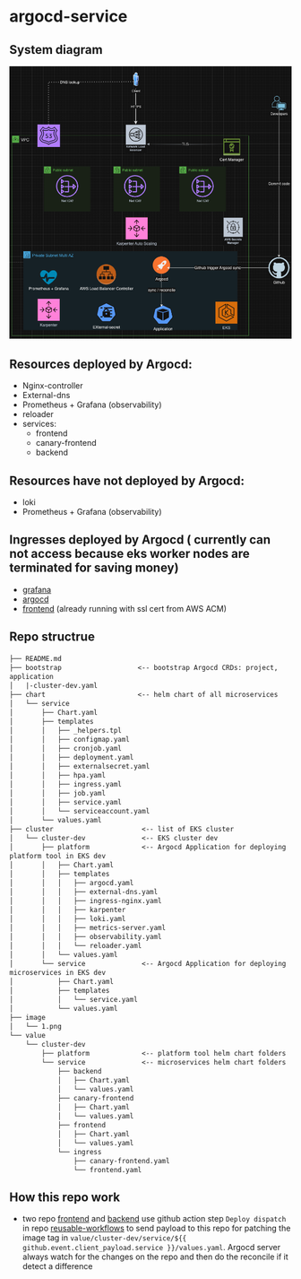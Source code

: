 # argocd-service

## System diagram
![image info](./image/1.png)

## Resources deployed by Argocd:
- Nginx-controller
- External-dns
- Prometheus + Grafana (observability)
- reloader
- services:
  - frontend
  - canary-frontend
  - backend
  
## Resources have not deployed by Argocd:
- loki
- Prometheus + Grafana (observability)

## Ingresses deployed by Argocd ( currently can not access because eks worker nodes are terminated for saving money)
- [grafana](https://grafana.chuong.click/)
- [argocd](https://argocd.chuong.click/)
- [frontend](https://frontend.chuong.click/) (already running with ssl cert from AWS ACM)

## Repo structrue
```
├── README.md
├── bootstrap                   <-- bootstrap Argocd CRDs: project, application
│   |-cluster-dev.yaml
├── chart                       <-- helm chart of all microservices
│   └── service
│       ├── Chart.yaml
│       ├── templates
│       │   ├── _helpers.tpl
│       │   ├── configmap.yaml
│       │   ├── cronjob.yaml
│       │   ├── deployment.yaml
│       │   ├── externalsecret.yaml
│       │   ├── hpa.yaml
│       │   ├── ingress.yaml
│       │   ├── job.yaml
│       │   ├── service.yaml
│       │   └── serviceaccount.yaml
│       └── values.yaml
├── cluster                      <-- list of EKS cluster
│   └── cluster-dev              <-- EKS cluster dev
│       ├── platform             <-- Argocd Application for deploying platform tool in EKS dev
│       │   ├── Chart.yaml
│       │   ├── templates
│       │   │   ├── argocd.yaml
│       │   │   ├── external-dns.yaml
│       │   │   ├── ingress-nginx.yaml
│       │   │   ├── karpenter
│       │   │   ├── loki.yaml
│       │   │   ├── metrics-server.yaml
│       │   │   ├── observability.yaml
│       │   │   └── reloader.yaml
│       │   └── values.yaml
│       └── service              <-- Argocd Application for deploying microservices in EKS dev
│           ├── Chart.yaml
│           ├── templates
│           │   └── service.yaml
│           └── values.yaml
├── image
│   └── 1.png
└── value
    └── cluster-dev
        ├── platform             <-- platform tool helm chart folders
        └── service              <-- microservices helm chart folders
            ├── backend
            │   ├── Chart.yaml
            │   └── values.yaml
            ├── canary-frontend
            │   ├── Chart.yaml
            │   └── values.yaml
            ├── frontend
            │   ├── Chart.yaml
            │   └── values.yaml
            └── ingress
                ├── canary-frontend.yaml
                └── frontend.yaml
```

## How this repo work
- two repo [frontend](https://github.com/thienchuong/frontend) and [backend](https://github.com/thienchuong/backend) use github action step `Deploy dispatch` in repo [reusable-workflows](https://github.com/thienchuong/reusable-workflows) to send payload to this repo for patching the image tag in `value/cluster-dev/service/${{ github.event.client_payload.service }}/values.yaml`. Argocd server always watch for the changes on the repo and then do the reconcile if it detect a difference
